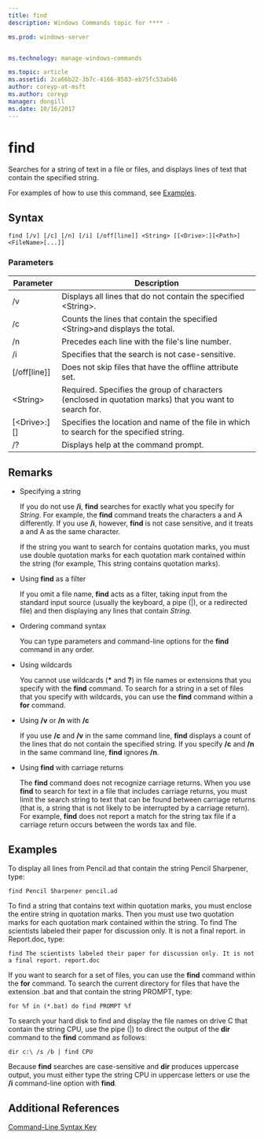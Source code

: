 ```yaml
---
title: find
description: Windows Commands topic for **** - 

ms.prod: windows-server


ms.technology: manage-windows-commands

ms.topic: article
ms.assetid: 2ca66b22-3b7c-4166-8503-eb75fc53ab46
author: coreyp-at-msft
ms.author: coreyp
manager: dongill
ms.date: 10/16/2017
---
```


# find



Searches for a string of text in a file or files, and displays lines of text that contain the specified string.

For examples of how to use this command, see [Examples](#BKMK_examples).

## Syntax

```
find [/v] [/c] [/n] [/i] [/off[line]] <String> [[<Drive>:][<Path>]<FileName>[...]]
```

### Parameters

|           Parameter           |                                              Description                                               |
|-------------------------------|--------------------------------------------------------------------------------------------------------|
|              /v               |                    Displays all lines that do not contain the specified \<String>.                     |
|              /c               |              Counts the lines that contain the specified \<String>and displays the total.              |
|              /n               |                            Precedes each line with the file's line number.                             |
|              /i               |                            Specifies that the search is not case-sensitive.                            |
|         [/off[line]]          |                        Does not skip files that have the offline attribute set.                        |
|          \<String>          | Required. Specifies the group of characters (enclosed in quotation marks) that you want to search for. |
| [\<Drive>:][<Path>]<FileName> |        Specifies the location and name of the file in which to search for the specified string.        |
|              /?               |                                  Displays help at the command prompt.                                  |

## Remarks

-   Specifying a string

    If you do not use **/i**, **find** searches for exactly what you specify for *String*. For example, the **find** command treats the characters a and A differently. If you use **/i**, however, **find** is not case sensitive, and it treats a and A as the same character.

    If the string you want to search for contains quotation marks, you must use double quotation marks for each quotation mark contained within the string (for example, This string contains quotation marks).
-   Using **find** as a filter

    If you omit a file name, **find** acts as a filter, taking input from the standard input source (usually the keyboard, a pipe (|), or a redirected file) and then displaying any lines that contain *String*.
-   Ordering command syntax

    You can type parameters and command-line options for the **find** command in any order.
-   Using wildcards

    You cannot use wildcards (**&#42;** and **?**) in file names or extensions that you specify with the **find** command. To search for a string in a set of files that you specify with wildcards, you can use the **find** command within a **for** command.
-   Using **/v** or **/n** with **/c**

    If you use **/c** and **/v** in the same command line, **find** displays a count of the lines that do not contain the specified string. If you specify **/c** and **/n** in the same command line, **find** ignores **/n**.
-   Using **find** with carriage returns

    The **find** command does not recognize carriage returns. When you use **find** to search for text in a file that includes carriage returns, you must limit the search string to text that can be found between carriage returns (that is, a string that is not likely to be interrupted by a carriage return). For example, **find** does not report a match for the string tax file if a carriage return occurs between the words tax and file.

## <a name=BKMK_examples></a>Examples

To display all lines from Pencil.ad that contain the string Pencil Sharpener, type:
```
find Pencil Sharpener pencil.ad
```
To find a string that contains text within quotation marks, you must enclose the entire string in quotation marks. Then you must use two quotation marks for each quotation mark contained within the string. To find The scientists labeled their paper for discussion only. It is not a final report. in Report.doc, type:
```
find The scientists labeled their paper for discussion only. It is not a final report. report.doc
```
If you want to search for a set of files, you can use the **find** command within the **for** command. To search the current directory for files that have the extension .bat and that contain the string PROMPT, type:
```
for %f in (*.bat) do find PROMPT %f 
```
To search your hard disk to find and display the file names on drive C that contain the string CPU, use the pipe (|) to direct the output of the **dir** command to the **find** command as follows:
```
dir c:\ /s /b | find CPU 
```
Because **find** searches are case-sensitive and **dir** produces uppercase output, you must either type the string CPU in uppercase letters or use the **/i** command-line option with **find**.

## Additional References

[Command-Line Syntax Key](command-line-syntax-key.md)
